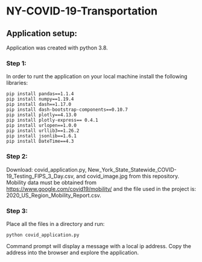 # NY-COVID-19-Transportation

## Application setup:
Application was created with python 3.8.

### Step 1:
In order to runt the application on your local machine install the following libraries:
```
pip install pandas==1.1.4
pip install numpy==1.19.4
pip install dash==1.17.0
pip install dash-bootstrap-components==0.10.7
pip install plotly==4.13.0
pip install plotly-express== 0.4.1
pip install urlopen==1.0.0
pip install urllib3==1.26.2
pip install jsonlib==1.6.1
pip install DateTime==4.3
```
### Step 2:
Download: covid_application.py, New_York_State_Statewide_COVID-19_Testing_FIPS_3_Day.csv, and covid_image.jpg from this repository. 
Mobility data must be obtained from https://www.google.com/covid19/mobility/ and the file used in the project is: 2020_US_Region_Mobility_Report.csv.

### Step 3:
Place all the files in a directory and run:
```
python covid_application.py
```
Command prompt will display a message with a local ip address. Copy the address into the browser and explore the application.


